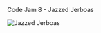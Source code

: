 Code Jam 8 - Jazzed Jerboas

![Jazzed Jerboas](https://github.com/tomheaton/pcj8-jazzed-jerboas/blob/main/Jazzed_Jerboas_3.png?raw=true)
